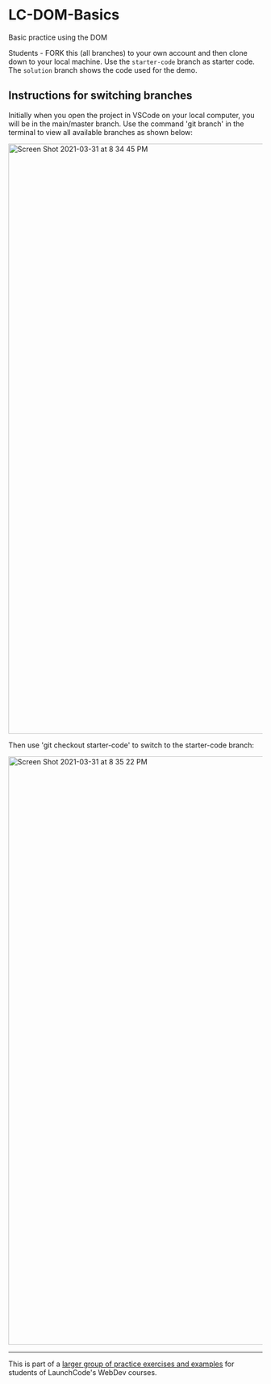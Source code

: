 # LC-DOM-Basics

Basic practice using the DOM

Students - FORK this (all branches) to your own account and then clone down to your local machine. Use the `starter-code` branch as starter code. The `solution` branch shows the code used for the demo.

## Instructions for switching branches

Initially when you open the project in VSCode on your local computer, you will be in the main/master branch. Use the command 'git branch' in the terminal to view all available branches as shown below:

<img width="1167" alt="Screen Shot 2021-03-31 at 8 34 45 PM" src="https://user-images.githubusercontent.com/55961845/113317047-98d8d000-92d4-11eb-9f31-58fd11865f7e.png">

Then use 'git checkout starter-code' to switch to the starter-code branch:

<img width="1164" alt="Screen Shot 2021-03-31 at 8 35 22 PM" src="https://user-images.githubusercontent.com/55961845/113317065-9b3b2a00-92d4-11eb-9021-a9fa1ef928b5.png">

---
This is part of a [larger group of practice exercises and examples](https://carolista.github.io/student-resources/) for students of LaunchCode's WebDev courses.
